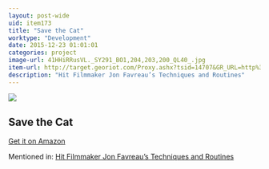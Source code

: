 ```yaml
---
layout: post-wide
uid: item173
title: "Save the Cat"
worktype: "Development"
date: 2015-12-23 01:01:01
categories: project
image-url: 41HHiRRusVL._SY291_BO1,204,203,200_QL40_.jpg
item-url: http://target.georiot.com/Proxy.ashx?tsid=14707&GR_URL=http%3A%2F%2Fwww.amazon.com%2FSave-Last-Book-Screenwriting-Youll%2Fdp%2F1932907009%2F
description: "Hit Filmmaker Jon Favreau’s Techniques and Routines"
---
```

<a href="http://target.georiot.com/Proxy.ashx?tsid=14707&GR_URL=http%3A%2F%2Fwww.amazon.com%2FSave-Last-Book-Screenwriting-Youll%2Fdp%2F1932907009%2F" target="blank"><img src="../../../../img/thumbs/41HHiRRusVL._SY291_BO1,204,203,200_QL40_.jpg" class="prod-img"></a>
<h2>Save the Cat</h2>
<p><a href="http://target.georiot.com/Proxy.ashx?tsid=14707&GR_URL=http%3A%2F%2Fwww.amazon.com%2FSave-Last-Book-Screenwriting-Youll%2Fdp%2F1932907009%2F" target="blank">Get it on Amazon</a><p>
<p>Mentioned in: <a href="http://fourhourworkweek.com/2015/04/14/jon-favreau/" target="blank">Hit Filmmaker Jon Favreau’s Techniques and Routines</a></p>
